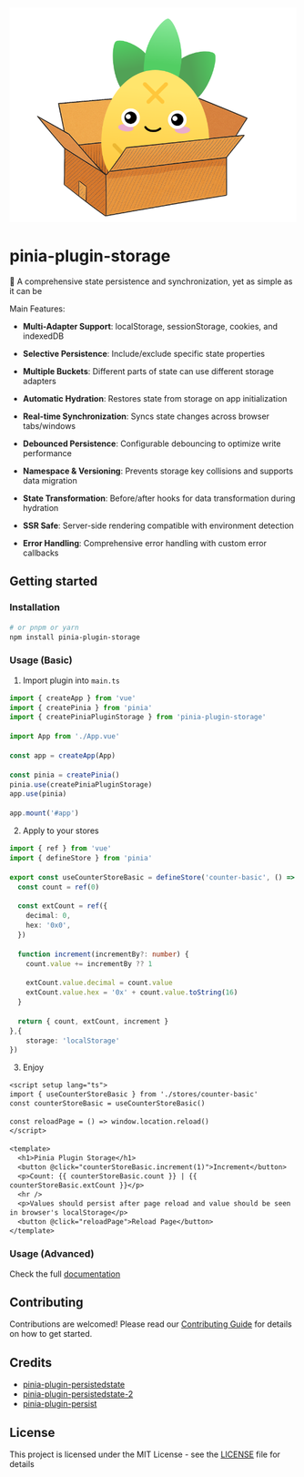![pinia-plugin-storage](./pinia-plugin-storage.png)

# pinia-plugin-storage

🍍 A comprehensive state persistence and synchronization, yet as simple as it can be

Main Features:

- **Multi-Adapter Support**: localStorage, sessionStorage, cookies, and indexedDB

- **Selective Persistence**: Include/exclude specific state properties

- **Multiple Buckets**: Different parts of state can use different storage adapters

- **Automatic Hydration**: Restores state from storage on app initialization

- **Real-time Synchronization**: Syncs state changes across browser tabs/windows

- **Debounced Persistence**: Configurable debouncing to optimize write performance

- **Namespace & Versioning**: Prevents storage key collisions and supports data migration

- **State Transformation**: Before/after hooks for data transformation during hydration

- **SSR Safe**: Server-side rendering compatible with environment detection

- **Error Handling**: Comprehensive error handling with custom error callbacks

## Getting started

### Installation

```sh
# or pnpm or yarn
npm install pinia-plugin-storage
```

### Usage (Basic)

1. Import plugin into `main.ts`

```ts
import { createApp } from 'vue'
import { createPinia } from 'pinia'
import { createPiniaPluginStorage } from 'pinia-plugin-storage'

import App from './App.vue'

const app = createApp(App)

const pinia = createPinia()
pinia.use(createPiniaPluginStorage)
app.use(pinia)

app.mount('#app')

```

2. Apply to your stores

```ts
import { ref } from 'vue'
import { defineStore } from 'pinia'

export const useCounterStoreBasic = defineStore('counter-basic', () => {
  const count = ref(0)

  const extCount = ref({
    decimal: 0,
    hex: '0x0',
  })

  function increment(incrementBy?: number) {
    count.value += incrementBy ?? 1

    extCount.value.decimal = count.value
    extCount.value.hex = '0x' + count.value.toString(16)
  }

  return { count, extCount, increment }
},{
    storage: 'localStorage'
})

```

3. Enjoy

```vue
<script setup lang="ts">
import { useCounterStoreBasic } from './stores/counter-basic'
const counterStoreBasic = useCounterStoreBasic()

const reloadPage = () => window.location.reload()
</script>

<template>
  <h1>Pinia Plugin Storage</h1>
  <button @click="counterStoreBasic.increment(1)">Increment</button>
  <p>Count: {{ counterStoreBasic.count }} | {{ counterStoreBasic.extCount }}</p>
  <hr />
  <p>Values should persist after page reload and value should be seen in browser's localStorage</p>
  <button @click="reloadPage">Reload Page</button>
</template>

```

### Usage (Advanced)

Check the full [documentation](./docs/README.md)

## Contributing

Contributions are welcomed! Please read our [Contributing Guide](./CONTRIBUTING.md) for details on how to get started.

## Credits

- [pinia-plugin-persistedstate](https://github.com/prazdevs/pinia-plugin-persistedstate)
- [pinia-plugin-persistedstate-2](https://github.com/soc221b/pinia-plugin-persistedstate-2)
- [pinia-plugin-persist](https://github.com/Seb-L/pinia-plugin-persist)

## License

This project is licensed under the MIT License - see the [LICENSE](/LICENSE) file for details
